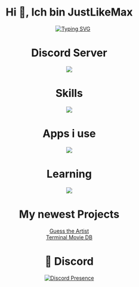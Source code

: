<h1 align="center">Hi 👋, Ich bin JustLikeMax</h1>
<div align="center">
    &nbsp;&nbsp;&nbsp;&nbsp;&nbsp;<a href="https://www.youtube.com/watch?v=dQw4w9WgXcQ"><img src="https://readme-typing-svg.herokuapp.com?font=Caveat&weight=500&size=30&pause=1000&color=026ADD&center=true&vCenter=true&random=false&width=435&lines=Discord+Bot+Developer;Learning+React;Unprofessional+Minecraft+Player" alt="Typing SVG" /></a>
</div>

<div align="center">
    <h1>Discord Server</h1>
    <a href="https://discord.gg/NNNvBfs84R"><img src="https://img.shields.io/discord/1164907460935549043?label=discord&style=for-the-badge&logo=discord&color=5865F2&logoColor=white"></img></a>
</div>

<div align="center">
    <h1>Skills</h1>
    <a href="https://www.youtube.com/watch?v=dQw4w9WgXcQ"><img src="https://skillicons.dev/icons?i=py,js,ts,express,django,flask,html,sqlite"></img></a>
</div>

<div align="center">
    <h1>Apps i use</h1>
    <a href="https://www.youtube.com/watch?v=dQw4w9WgXcQ"><img src="https://skillicons.dev/icons?i=discord,github,vscode,powershell"></img></a>
</div>

<div align="center">
    <h1>Learning</h1>
    <a href="https://www.youtube.com/watch?v=dQw4w9WgXcQ"><img src="https://skillicons.dev/icons?i=react"></img></a>
</div>

<div align="center">
    <h1>My newest Projects</h1>
    <a href="https://guesstheartist.vercel.app/">Guess the Artist</a><br>
    <a href="https://terminalmoviedb.vercel.app/">Terminal Movie DB</a>
</div>

<div align="center">
    <h1>💬 Discord</h1>
    <a href="https://discord.com/users/1187384354108874822">
        <img src="https://lanyard-profile-readme.vercel.app/api/1187384354108874822" alt="Discord Presence" title="Discord Presence">
    </a>
</div>
